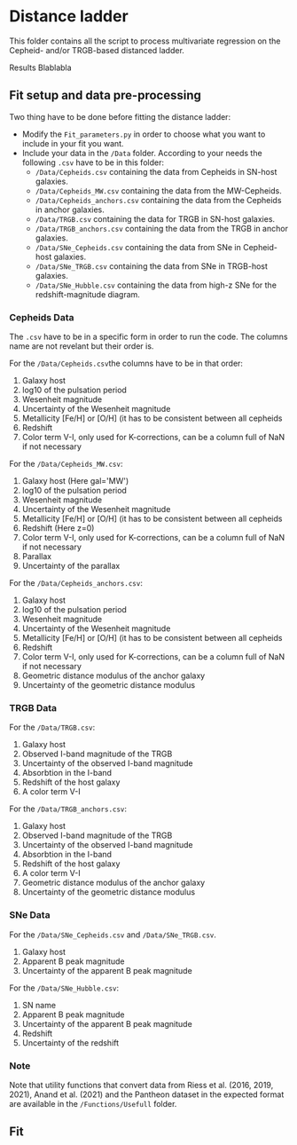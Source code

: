 # Distance ladder

This folder contains all the script to process multivariate regression on the Cepheid- and/or TRGB-based distanced ladder.

Results Blablabla

## Fit setup and data pre-processing
Two thing have to be done before fitting the distance ladder:
* Modify the `Fit_parameters.py` in order to choose what you want to include in your fit you want.
* Include your data in the `/Data` folder. According to your needs the following `.csv` have to be in this folder:
  * `/Data/Cepheids.csv` containing the data from Cepheids in SN-host galaxies.
  * `/Data/Cepheids_MW.csv` containing the data from the MW-Cepheids.
  * `/Data/Cepheids_anchors.csv` containing the data from the Cepheids in anchor galaxies.
  * `/Data/TRGB.csv` containing the data for TRGB in SN-host galaxies.
  * `/Data/TRGB_anchors.csv` containing the data from the TRGB in anchor galaxies.
  * `/Data/SNe_Cepheids.csv` containing the data from SNe in Cepheid-host galaxies.
  * `/Data/SNe_TRGB.csv` containing the data from SNe in TRGB-host galaxies.
  * `/Data/SNe_Hubble.csv` containing the data from high-z SNe for the redshift-magnitude diagram.

### Cepheids Data 
The `.csv` have to be in a specific form in order to run the code. The columns name are not revelant but their order is.

For the `/Data/Cepheids.csv`the columns have to be in that order:
1. Galaxy host
2. log10 of the pulsation period
3. Wesenheit magnitude
4. Uncertainty of the Wesenheit magnitude
5. Metallicity [Fe/H] or [O/H] (it has to be consistent between all cepheids
6. Redshift
7. Color term V-I, only used for K-corrections, can be a column full of NaN if not necessary

For the `/Data/Cepheids_MW.csv`:
1. Galaxy host (Here gal='MW')
2. log10 of the pulsation period
3. Wesenheit magnitude
4. Uncertainty of the Wesenheit magnitude
5. Metallicity [Fe/H] or [O/H] (it has to be consistent between all cepheids
6. Redshift (Here z=0)
7. Color term V-I, only used for K-corrections, can be a column full of NaN if not necessary
8. Parallax
9. Uncertainty of the parallax

For the `/Data/Cepheids_anchors.csv`:
1. Galaxy host
2. log10 of the pulsation period
3. Wesenheit magnitude
4. Uncertainty of the Wesenheit magnitude
5. Metallicity [Fe/H] or [O/H] (it has to be consistent between all cepheids
6. Redshift
7. Color term V-I, only used for K-corrections, can be a column full of NaN if not necessary
8. Geometric distance modulus of the anchor galaxy
9. Uncertainty of the geometric distance modulus


### TRGB Data 
For the `/Data/TRGB.csv`:
1. Galaxy host 
2. Observed I-band magnitude of the TRGB
3. Uncertainty of the observed I-band magnitude
4. Absorbtion in the I-band
5. Redshift of the host galaxy
6. A color term V-I

For the `/Data/TRGB_anchors.csv`:
1. Galaxy host 
2. Observed I-band magnitude of the TRGB
3. Uncertainty of the observed I-band magnitude
4. Absorbtion in the I-band
5. Redshift of the host galaxy
6. A color term V-I
7. Geometric distance modulus of the anchor galaxy
8. Uncertainty of the geometric distance modulus

### SNe Data
For the `/Data/SNe_Cepheids.csv` and `/Data/SNe_TRGB.csv`.
1) Galaxy host
2) Apparent B peak magnitude
3) Uncertainty of the apparent B peak magnitude

For the `/Data/SNe_Hubble.csv`:
1) SN name
2) Apparent B peak magnitude
3) Uncertainty of the apparent B peak magnitude
4) Redshift
5) Uncertainty of the redshift

### Note
Note that utility functions that convert data from Riess et al. (2016, 2019, 2021), Anand et al. (2021) and the Pantheon dataset in the expected format are available in the `/Functions/Usefull` folder.

## Fit